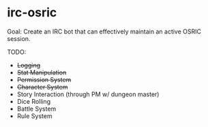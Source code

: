irc-osric
=========

Goal: Create an IRC bot that can effectively maintain an active OSRIC session.

TODO:

* ~~Logging~~
* ~~Stat Manipulation~~
* ~~Permission System~~
* ~~Character System~~
* Story Interaction (through PM w/ dungeon master)
* Dice Rolling
* Battle System
* Rule System
